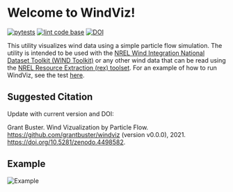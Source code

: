 # Welcome to WindViz! 

[![pytests](https://github.com/grantbuster/windviz/workflows/Pytests/badge.svg)](https://github.com/grantbuster/windviz/actions?query=workflow%3A%22Pytests%22)
[![lint code base](https://github.com/grantbuster/windviz/workflows/Lint%20Code%20Base/badge.svg)](https://github.com/grantbuster/windviz/actions?query=workflow%3A%22Lint+Code+Base%22)
[![DOI](https://zenodo.org/badge/331782061.svg)](https://zenodo.org/badge/latestdoi/331782061)

This utility visualizes wind data using a simple particle flow simulation. The utility is intended to be used with the [NREL Wind Integration National Dataset Toolkit (WIND Toolkit)](https://www.nrel.gov/grid/wind-toolkit.html) or any other wind data that can be read using the [NREL Resource Extraction (rex) toolset](https://github.com/NREL/rex). For an example of how to run WindViz, see the test [here](https://github.com/grantbuster/windviz/tree/main/tests).

## Suggested Citation

Update with current version and DOI:

Grant Buster. Wind Vizualization by Particle Flow. https://github.com/grantbuster/windviz (version v0.0.0), 2021. https://doi.org/10.5281/zenodo.4498582.


## Example
![Example](https://github.com/grantbuster/windviz/blob/main/wtk_20080101_short.gif)
